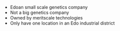 - Edoan small scale genetics company
- Not a big genetics company
- Owned by meritscale technologies
- Only have one location in an Edo industrial district